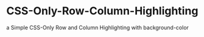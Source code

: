 # CSS-Only-Row-Column-Highlighting
a Simple CSS-Only Row and Column Highlighting with background-color

